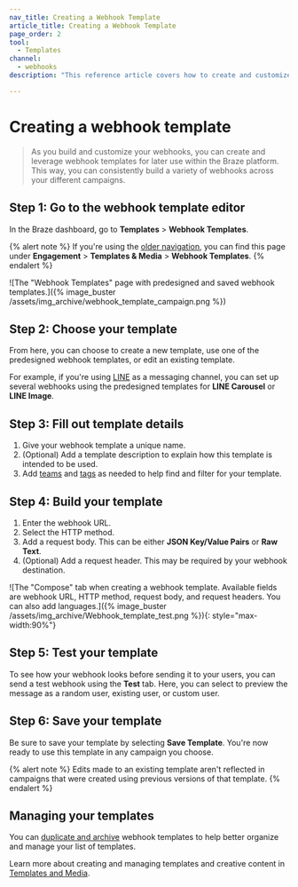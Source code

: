 ```yaml
---
nav_title: Creating a Webhook Template
article_title: Creating a Webhook Template
page_order: 2
tool:
  - Templates
channel:
  - webhooks
description: "This reference article covers how to create and customize webhook templates for later use within the Braze platform."

---
```


# Creating a webhook template

> As you build and customize your webhooks, you can create and leverage webhook templates for later use within the Braze platform. This way, you can consistently build a variety of webhooks across your different campaigns.

## Step 1: Go to the webhook template editor

In the Braze dashboard, go to **Templates** > **Webhook Templates**.

{% alert note %}
If you're using the [older navigation]({{site.baseurl}}/navigation), you can find this page under **Engagement** > **Templates & Media** > **Webhook Templates**.
{% endalert %}

![The "Webhook Templates" page with predesigned and saved webhook templates.]({% image_buster /assets/img_archive/webhook_template_campaign.png %})

## Step 2: Choose your template

From here, you can choose to create a new template, use one of the predesigned webhook templates, or edit an existing template.

For example, if you're using [LINE]({{site.baseurl}}/user_guide/message_building_by_channel/line) as a messaging channel, you can set up several webhooks using the predesigned templates for **LINE Carousel** or **LINE Image**.

## Step 3: Fill out template details

1. Give your webhook template a unique name.
2. (Optional) Add a template description to explain how this template is intended to be used.
3. Add [teams]({{site.baseurl}}/user_guide/administrative/manage_your_braze_users/teams/) and [tags]({{site.baseurl}}/user_guide/administrative/app_settings/manage_app_group/tags/) as needed to help find and filter for your template.

## Step 4: Build your template

1. Enter the webhook URL.
2. Select the HTTP method.
3. Add a request body. This can be either **JSON Key/Value Pairs** or **Raw Text**.
4. (Optional) Add a request header. This may be required by your webhook destination.

![The "Compose" tab when creating a webhook template. Available fields are webhook URL, HTTP method, request body, and request headers. You can also add languages.]({% image_buster /assets/img_archive/Webhook_template_test.png %}){: style="max-width:90%"}

## Step 5: Test your template

To see how your webhook looks before sending it to your users, you can send a test webhook using the **Test** tab. Here, you can select to preview the message as a random user, existing user, or custom user.

## Step 6: Save your template

Be sure to save your template by selecting **Save Template**. You're now ready to use this template in any campaign you choose.

{% alert note %}
Edits made to an existing template aren't reflected in campaigns that were created using previous versions of that template.
{% endalert %}

## Managing your templates

You can [duplicate and archive]({{site.baseurl}}/user_guide/engagement_tools/templates_and_media/managing_templates/) webhook templates to help better organize and manage your list of templates.

Learn more about creating and managing templates and creative content in [Templates and Media]({{site.baseurl}}/user_guide/engagement_tools/templates_and_media/).

